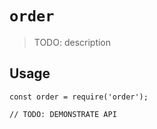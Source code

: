 # `order`

> TODO: description

## Usage

```
const order = require('order');

// TODO: DEMONSTRATE API
```
